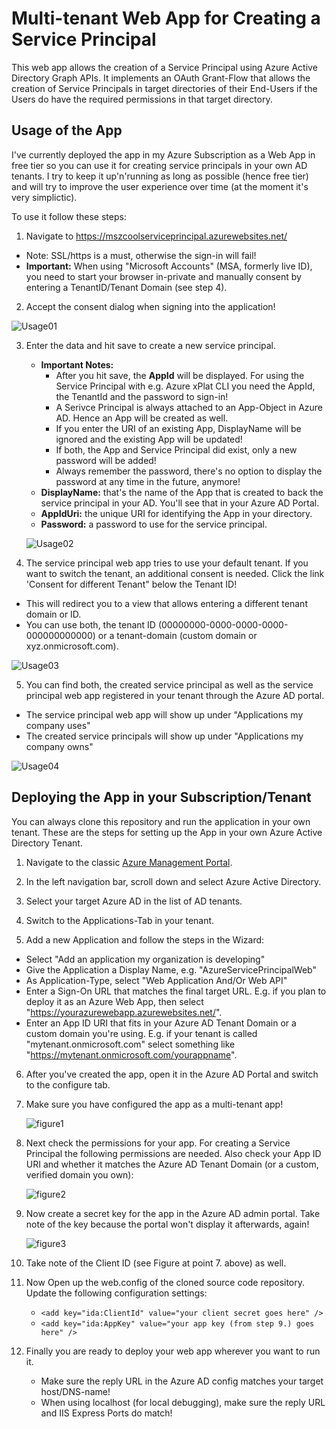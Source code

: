 # Multi-tenant Web App for Creating a Service Principal

This web app allows the creation of a Service Principal using Azure Active Directory Graph APIs. It implements an OAuth Grant-Flow that allows the creation of Service Principals in target directories of their End-Users if the Users do have the required permissions in that target directory.

Usage of the App
----------------
I've currently deployed the app in my  Azure Subscription as a Web App in free tier so you can use it for creating service principals in your own AD tenants. I try to keep it up'n'running as long as possible (hence free tier) and will try to improve the user experience over time (at the moment it's very simplictic).

To use it follow these steps:
1. Navigate to https://mszcoolserviceprincipal.azurewebsites.net/
  * Note: SSL/https is a must, otherwise the sign-in will fail!
  * __Important:__ When using "Microsoft Accounts" (MSA, formerly live ID), you need to start your browser in-private and manually consent by entering a TenantID/Tenant Domain (see step 4).

2. Accept the consent dialog when signing into the application!
  
  ![Usage01](https://raw.githubusercontent.com/mszcool/azureAdMultiTenantServicePrincipal/master/Docs/Usage-Figure01-Sign-In.png)

3. Enter the data and hit save to create a new service principal. 
   * __Important Notes:__ 
     * After you hit save, the __AppId__ will be displayed. For using the Service Principal with e.g. Azure xPlat CLI you need the AppId, the TenantId and the password to sign-in!
     * A Serivce Principal is always attached to an App-Object in Azure AD. Hence an App will be created as well.
     * If you enter the URI of an existing App, DisplayName will be ignored and the existing App will be updated!
     * If both, the App and Service Principal did exist, only a new password will be added!
     * Always remember the password, there's no option to display the password at any time in the future, anymore!
   * __DisplayName:__ that's the name of the App that is created to back the service principal in your AD. You'll see that in your Azure AD Portal.
   * __AppIdUri:__ the unique URI for identifying the App in your directory.
   * __Password:__ a password to use for the service principal.
   
   ![Usage02](https://raw.githubusercontent.com/mszcool/azureAdMultiTenantServicePrincipal/master/Docs/Usage-Figure02-EnterData.png)

4. The service principal web app tries to use your default tenant. If you want to switch the tenant, an additional consent is needed. Click the link 'Consent for different Tenant" below the Tenant ID! 
  * This will redirect you to a view that allows entering a different tenant domain or ID.
  * You can use both, the tenant ID (00000000-0000-0000-0000-000000000000) or a tenant-domain (custom domain or xyz.onmicrosoft.com).
  
  ![Usage03](https://raw.githubusercontent.com/mszcool/azureAdMultiTenantServicePrincipal/master/Docs/Usage-Figure03-ManualConsent.png)

5. You can find both, the created service principal as well as the service principal web app registered in your tenant through the Azure AD portal.
  * The service principal web app will show up under "Applications my company uses"
  * The created service principals will show up under "Applications my company owns"
  
  ![Usage04](https://raw.githubusercontent.com/mszcool/azureAdMultiTenantServicePrincipal/master/Docs/Usage-Figure04-FindingStuff.png)
  

Deploying the App in your Subscription/Tenant
---------------------------------------------
You can always clone this repository and run the application in your own tenant. These are the steps for setting up the App in your own Azure Active Directory Tenant.

1. Navigate to the classic [Azure Management Portal](https://manage.windowsazure.com).

2. In the left navigation bar, scroll down and select Azure Active Directory.

3. Select your target Azure AD in the list of AD tenants.

4. Switch to the Applications-Tab in your tenant.

5. Add a new Application and follow the steps in the Wizard: 
  * Select "Add an application my organization is developing"
  * Give the Application a Display Name, e.g. "AzureServicePrincipalWeb"
  * As Application-Type, select "Web Application And/Or Web API"
  * Enter a Sign-On URL that matches the final target URL. E.g. if you plan to deploy it as an Azure Web App, then select "https://yourazurewebapp.azurewebsites.net/".
  * Enter an App ID URI that fits in your Azure AD Tenant Domain or a custom domain you're using. E.g. if your tenant is called "mytenant.onmicrosoft.com" select something like "https://mytenant.onmicrosoft.com/yourappname".

6. After you've created the app, open it in the Azure AD Portal and switch to the configure tab.

7. Make sure you have configured the app as a multi-tenant app!

    ![figure1](https://raw.githubusercontent.com/mszcool/azureAdMultiTenantServicePrincipal/master/Docs/Figure01-App-Registration-Multi-Tenant.png)

8. Next check the permissions for your app. For creating a Service Principal the following permissions are needed. Also check your App ID URI and whether it matches the Azure AD Tenant Domain (or a custom, verified domain you own):

    ![figure2](https://raw.githubusercontent.com/mszcool/azureAdMultiTenantServicePrincipal/master/Docs/Figure02-App-Permissions.png)

9. Now create a secret key for the app in the Azure AD admin portal. Take note of the key because the portal won't display it afterwards, again!

    ![figure3](https://raw.githubusercontent.com/mszcool/azureAdMultiTenantServicePrincipal/master/Docs/Figure03-Save-App-Key.png)

10. Take note of the Client ID (see Figure at point 7. above) as well.

11. Now Open up the web.config of the cloned source code repository. Update the following configuration settings:
    * `<add key="ida:ClientId" value="your client secret goes here" />`
    * `<add key="ida:AppKey" value="your app key (from step 9.) goes here" />`

12. Finally you are ready to deploy your web app wherever you want to run it.
    * Make sure the reply URL in the Azure AD config matches your target host/DNS-name!
    * When using localhost (for local debugging), make sure the reply URL and IIS Express Ports do match! 
